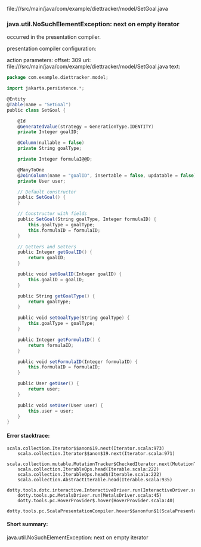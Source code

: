 file://<WORKSPACE>/src/main/java/com/example/diettracker/model/SetGoal.java
### java.util.NoSuchElementException: next on empty iterator

occurred in the presentation compiler.

presentation compiler configuration:


action parameters:
offset: 309
uri: file://<WORKSPACE>/src/main/java/com/example/diettracker/model/SetGoal.java
text:
```scala
package com.example.diettracker.model;

import jakarta.persistence.*;

@Entity
@Table(name = "SetGoal")
public class SetGoal {

    @Id
    @GeneratedValue(strategy = GenerationType.IDENTITY)
    private Integer goalID;

    @Column(nullable = false)
    private String goalType;

    private Integer formulaI@@D;

    @ManyToOne
    @JoinColumn(name = "goalID", insertable = false, updatable = false)
    private User user;

    // Default constructor
    public SetGoal() {
    }

    // Constructor with fields
    public SetGoal(String goalType, Integer formulaID) {
        this.goalType = goalType;
        this.formulaID = formulaID;
    }

    // Getters and Setters
    public Integer getGoalID() {
        return goalID;
    }

    public void setGoalID(Integer goalID) {
        this.goalID = goalID;
    }

    public String getGoalType() {
        return goalType;
    }

    public void setGoalType(String goalType) {
        this.goalType = goalType;
    }

    public Integer getFormulaID() {
        return formulaID;
    }

    public void setFormulaID(Integer formulaID) {
        this.formulaID = formulaID;
    }

    public User getUser() {
        return user;
    }

    public void setUser(User user) {
        this.user = user;
    }
}
```



#### Error stacktrace:

```
scala.collection.Iterator$$anon$19.next(Iterator.scala:973)
	scala.collection.Iterator$$anon$19.next(Iterator.scala:971)
	scala.collection.mutable.MutationTracker$CheckedIterator.next(MutationTracker.scala:76)
	scala.collection.IterableOps.head(Iterable.scala:222)
	scala.collection.IterableOps.head$(Iterable.scala:222)
	scala.collection.AbstractIterable.head(Iterable.scala:935)
	dotty.tools.dotc.interactive.InteractiveDriver.run(InteractiveDriver.scala:164)
	dotty.tools.pc.MetalsDriver.run(MetalsDriver.scala:45)
	dotty.tools.pc.HoverProvider$.hover(HoverProvider.scala:40)
	dotty.tools.pc.ScalaPresentationCompiler.hover$$anonfun$1(ScalaPresentationCompiler.scala:376)
```
#### Short summary: 

java.util.NoSuchElementException: next on empty iterator